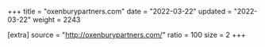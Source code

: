 +++
title = "oxenburypartners.com"
date = "2022-03-22"
updated = "2022-03-22"
weight = 2243

[extra]
source = "http://oxenburypartners.com/"
ratio = 100
size = 2
+++
